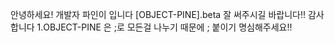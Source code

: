안녕하세요! 개발자 파인이 입니다 [OBJECT-PINE].beta 잘 써주시길 바랍니다!! 감사합니다
1.OBJECT-PINE 은 ;로 모든걸 나누기 때문에 ; 붙이기 명심해주세요!!
